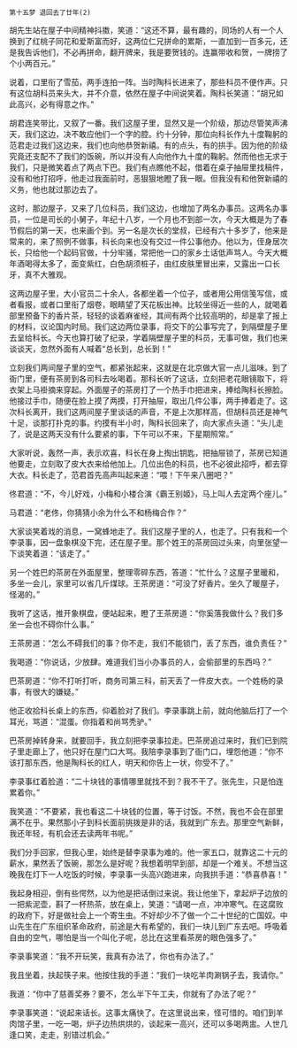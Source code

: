     第十五梦 退回去了廿年(2) 

   胡先生站在屋子中间精神抖擞，笑道：“这还不算，最有趣的，同场的人有一个人换到了红桃子同花和爱斯富而好，这两位仁兄拼命的累斯，一直加到一百多元，还是我告诉他们，不必再拼命，翻开牌来，我是要贺钱的。连赢带收和贺，一牌捞了个小两百元。”

   说着，口里衔了雪茄，两手连拍一阵。当时陶科长进来了，那些科员不便作声。只有这位胡科员来头大，并不介意，依然在屋子中间说笑着。陶科长笑道：“胡兄如此高兴，必有得意之作。”

   胡君连笑带比，又叙了一番。我们这屋子里，显然又是一个阶级，那边尽管笑声沸天，我们这边，决不敢应他们一个字的腔。约十分钟，那位向科长作九十度鞠躬的范君走过我们这边来，我们也向他恭贺新禧。有的点头，有的拱手。因为他的阶级究竟还支配不了我们的饭碗，所以并没有人向他作九十度的鞠躬。然而他也无求于我们，只是微笑着点了两点下巴。我们有点瞧他不起，借着在桌子抽屉里找稿件，没有和他打招呼，他走过我面前时，恶狠狠地瞪了我一眼。但我没有和他贺新禧的义务，他也就过那边去了。

   这时，那边屋子，又来了几位科员，我们这边，也增加了两名办事员。这两名办事员，一位是司长的小舅子，年纪十八岁，一个月也不到部一次，今天大概是为了春节假后的第一天，也来画个到。另一名是次长的堂叔，已经有六十多岁了，他来是常来的，来了照例不做事，科长向来也没有交过一件公事他办。他以为，侄身居次长，只给他一个起码官做，十分牢骚，常把他一口的家乡土话低声骂人。今天大概年酒喝得太多了，面变紫红，白色胡须桩子，由红皮肤里冒出来，又露出一口长牙，真不大雅观。

   这两边屋子里，大小官员二十余人，各都坐着一个位子，或者用公用信笺写信，或者看报，或者口里衔了烟卷，眼睛望了天花板出神。比较坐得近一些的人，就喝着部里预备下的香片茶，轻轻的谈着麻雀经，其间有两个比较高明的，却是拿了报上的材料，议论国内时局。我们这边两位录事，将交下的公事写完了，到隔壁屋子里去呈给科长。今天也算打破了纪录，学着隔壁屋子里的科员，无事可做，我们也来谈谈天，忽然外面有人喊着“总长到，总长到！”

   立刻我们两间屋子里的空气，都紧张起来，这就是在北京做大官一点儿滋味。到了衙门里，便有茶房到各司科去吆喝着。那科长听了这话，立刻把老花眼镜取下，将衣架上马褂摘来穿起。外面屋子的茶房打了一个热手巾把进来，捧给陶科长擦脸。他接过手巾，随便在脸上摸了两摸，打开抽屉，取出几件公事，两手捧着走了。这次科长离开，我们这两间屋子里谈话的声音，不是上次那样高，但胡科员还是神气十足，谈那打扑克的事。约摸有半小时，陶科长回来了，向大家点头道：“头儿走了，说是这两天没有什么要紧的事，下午可以不来，下星期照常。”

   大家听说，轰然一声，表示欢喜，科长在身上掏出钥匙，把抽屉锁了，茶房已知道他要走，立刻取了皮大衣来给他加上。几位出色的科员，也不必彼此招呼，都去穿大衣。科长走了，范君首先高声叫起来道：“喂！下午来八圈吧？”

   佟君道：“不，今儿好戏，小梅和小楼合演《霸王别姬》，马上叫人去定两个座儿。”

   马君道：“老佟，你猜猜小余为什么不和杨梅合作？”

   大家谈笑着戏的消息，一窝蜂地走了。我们这屋子里的人，也走了。只有我和一个李录事，因一盘象棋没下完，还在屋子里。那个姓王的茶房回过头来，向里张望一下谈笑着道：“该走了。”

   另一个姓巴的茶房在外面屋里，整理零碎东西，答道：“忙什么？这屋子里暖和，多坐一会儿，家里可以省几斤煤球。王茶房道：“可没了好香片。坐久了暖屋子，怪渴的。”

   我听了这话，推开象棋盘，便站起来，瞪了王茶房道：“你奚落我做什么？我们多坐一会也不碍你什么事。”

   王茶房道：“怎么不碍我们的事？你不走，我们不能锁门，丢了东西，谁负责任？”

   我喝道：“你说话，少放肆。难道我们当小办事员的人，会偷部里的东西吗？”

   巴茶房道：“你不打听打听，商务司第三科，前天丢了一件皮大衣。一个姓杨的录事，有很大的嫌疑。”

   他正收拾科长桌上的东西，仰着脸对了我们。李录事跳上前，就向他脑后打了一个耳光，骂道：“混蛋。你指着和尚骂秃驴。”

   巴茶房掉转身来，就要回手，我立刻把李录事拉走。巴茶房追过来时，我们已到院子里走廊上了，他只好在屋门口大骂。我陪李录事到了衙门口，埋怨他道：“你不该打那东西，他是陶科长的红人，明天和你告上一状，你受不了。”

   李录事红着脸道：“二十块钱的事情哪里就找不到？我不干了。张先生，只是怕连累着你。”

   我笑道：“不要紧，我也看这二十块钱的位置，等于讨饭。不然，我也不会在部里满不在乎。果然那小子到科长面前挑拨是非的话，我就到广东去。那里空气新鲜，我还年轻，有机会还去读两年书呢。”

   我们分手回家，但我心里，始终是替李录事为难的。他一家五口，就靠这二十元的薪水，果然丢了饭碗，那怎么是好呢？我想着明早到部，却是一个难关。不想当这晚我在灯下一人吃饭的时候，李录事一头高兴跑进来，向我拱手道：“恭喜恭喜！”

   我起身相迎，倒有些愕然，以为他是把话倒过来说。我让他坐下，拿起炉子边放的一把紫泥壶，斟了一杯热茶，放在桌上，笑道：“请喝一点，冲冲寒气。在这腐败的政府下，好是做社会上一个寄生虫。不好却少不了做一个二十世纪的亡国奴。中山先生在广东组织革命政府，前途是大有希望的，我们一块儿到广东去吧。呼吸着自由的空气，哪怕是当一个叫化子呢，总比在这里看茶房的眼色强多了。”

   李录事笑道：“我不开玩笑，我真有办法了，你也有办法了。”

   我且坐着，扶起筷子来。他按住我的手道：“我们一块吃羊肉涮锅子去，我请你。”

   我道：“你中了慈善奖券？要不，怎么半下午工夫，你就有了办法了呢？”

   李录事笑道：“说起来话长。这事太痛快了。在这里说出来，怪可惜的。咱们到羊肉馆子里，一吃一喝，炉子边热烘烘的，谈起来一高兴，还可以多喝两盅。人世几逢口笑，走走，别错过机会。”

